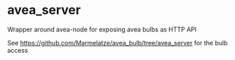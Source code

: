 # avea_server
Wrapper around avea-node for exposing avea bulbs as HTTP API

See https://github.com/Marmelatze/avea_bulb/tree/avea_server for the bulb access
